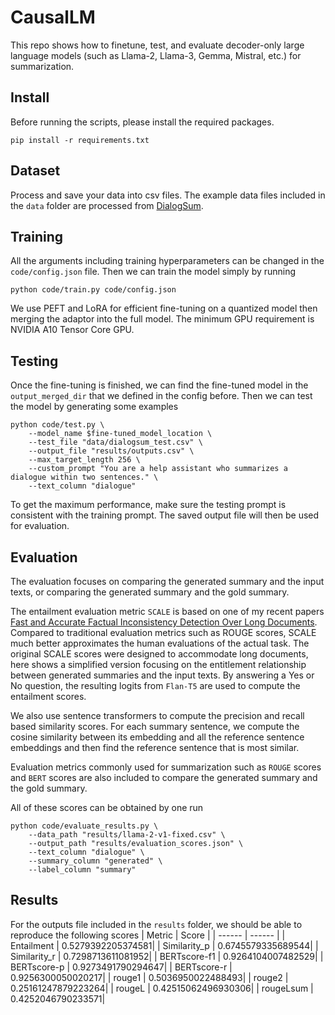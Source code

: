 # CausalLM

This repo shows how to finetune, test, and evaluate decoder-only large language models (such as Llama-2, Llama-3, Gemma, Mistral, etc.) for summarization.

## Install

Before running the scripts, please install the required packages.
```
pip install -r requirements.txt
```

## Dataset

Process and save your data into csv files. The example data files included in the `data` folder are processed from [DialogSum](https://github.com/cylnlp/dialogsum).

## Training

All the arguments including training hyperparameters can be changed in the `code/config.json` file. Then we can train the model simply by running
```
python code/train.py code/config.json
```
We use PEFT and LoRA for efficient fine-tuning on a quantized model then merging the adaptor into the full model. The minimum GPU requirement is NVIDIA A10 Tensor Core GPU.

## Testing

Once the fine-tuning is finished, we can find the fine-tuned model in the `output_merged_dir` that we defined in the config before. Then we can test the model by generating some examples 
```
python code/test.py \
    --model_name $fine-tuned_model_location \
    --test_file "data/dialogsum_test.csv" \
    --output_file "results/outputs.csv" \
    --max_target_length 256 \
    --custom_prompt "You are a help assistant who summarizes a dialogue within two sentences." \
    --text_column "dialogue"
```
To get the maximum performance, make sure the testing prompt is consistent with the training prompt. The saved output file will then be used for evaluation.

## Evaluation

The evaluation focuses on comparing the generated summary and the input texts, or comparing the generated summary and the gold summary.

The entailment evaluation metric `SCALE` is based on one of my recent papers [Fast and Accurate Factual Inconsistency Detection Over Long Documents](https://aclanthology.org/2023.emnlp-main.105.pdf). Compared to traditional evaluation metrics such as ROUGE scores, SCALE much better approximates the human evaluations of the actual task. The original SCALE scores were designed to accommodate long documents, here shows a simplified version focusing on the entitlement relationship between generated summaries and the input texts. By answering a Yes or No question, the resulting logits from `Flan-T5` are used to compute the entailment scores.

We also use sentence transformers to compute the precision and recall based similarity scores. For each summary sentence, we compute the cosine similarity between its embedding and all the reference sentence embeddings and then find the reference sentence that is most similar.

Evaluation metrics commonly used for summarization such as `ROUGE` scores and `BERT` scores are also included to compare the generated summary and the gold summary.

All of these scores can be obtained by one run
```
python code/evaluate_results.py \
	--data_path "results/llama-2-v1-fixed.csv" \
	--output_path "results/evaluation_scores.json" \
	--text_column "dialogue" \
	--summary_column "generated" \
	--label_column "summary"
```

## Results
For the outputs file included in the `results` folder, we should be able to reproduce the following scores
| Metric | Score |
| ------ | ------ |
| Entailment | 0.5279392205374581|
| Similarity_p | 0.6745579335689544|
| Similarity_r | 0.7298713611081952|
| BERTscore-f1 | 0.9264104007482529|
| BERTscore-p | 0.9273491790294647|
| BERTscore-r | 0.9256300050020217|
| rouge1 | 0.5036950022488493|
| rouge2 | 0.25161247879223264|
| rougeL | 0.42515062496930306|
| rougeLsum | 0.4252046790233571|
